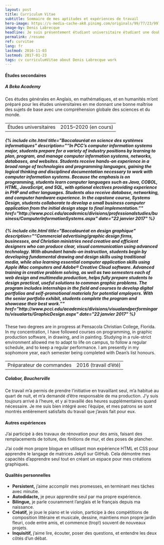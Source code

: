 ```yaml
---
layout: post
title: Curriculum Vitae
subtitle: Sommaire de mes aptitudes et expériences de travail
hero-image: https://s-media-cache-ak0.pinimg.com/originals/99/77/23/997723ea27660b07e3b84ad6110178f0.jpg
image-by: Denis Labrecque
headline: Je suis présentement étudiant universitaire étudiant une double spécialisation en systèmes informatiques et en design graphique.
permalink: /resume
ref: curvitae
lang: fr
lastmod: 2016-11-03
lastmod: 2017-01-23
tags: cv curriculumVitae about Denis Labrecque work
---
```

<div class="resume-wrapper">
  <h4>Études secondaires</h4>
  <h5>A Beka Academy</h5>
  <p>Ces études générales en Anglais, en mathématiques, et en humanités m’ont préparé pour les études universitaires en me donnant une bonne maîtrise des sujets de base avec une compréhension globale des sciences et du monde.</p>

<h4><table><tr><td>Études universitaires</td><td>2015&ndash;2020 (en cours)</td></tr></table></h4>
<h5>{% include cite.html title="Baccalauréat en science des systèmes informatiques" description="“In PCC’s computer information systems major, students prepare for a variety of industry positions by learning to plan, program, and manage computer information systems, networks, databases, and websites. Students receive hands-on experience in a broad range of technologies and programming languages, gaining the logical thinking and disciplined documentation necessary to work with computer information systems.
Because the emphasis is on programming, students learn computer languages such as Java, COBOL, HTML, JavaScript, and SQL, with optional electives providing experience in PHP and other languages. Students also receive database, networking, and computer hardware experience. In the capstone course, Systems Design, students collaborate to develop a small business computer application from the initial design stage to final implementation.”" href="http://www.pcci.edu/academics/divisions/professionalstudies/business/ComputerInformationSystems.aspx" date="22 janvier 2017" %}</h5>
<h5>{% include cite.html title="Baccalauréat en design graphique" description="“Commercial advertising/graphic design firms, businesses, and Christian ministries need creative and efficient designers who can produce clear, visual communication using advanced technology. With abundant hands-on instruction, students begin by developing fundamental drawing and design skills using traditional media, while also learning essential computer application skills using Apple iMac computers and Adobe® Creative Cloud software. Advanced training in creative problem solving, as well as two semesters each of web design and multimedia production, helps fully prepare students to design practical, useful solutions to common graphic problems.
The program includes internships in the field and courses to develop digital portfolios and self-promotional materials for potential employers. With the senior portfolio exhibit, students complete the program and showcase their best work.”" href="http://www.pcci.edu/academics/divisions/visualandperformingarts/visualarts/GraphicDesign.aspx" date="22 janvier 2017" %}</h5>
<p>These two degrees are in progress at Pensacola Christian College, Florida. In my concentration, I have followed courses on programming, in graphic production software, in drawing, and in painting. Studying in a rule-strict environment allowed me to adapt to life on campus, to follow a regular schedule, and to keep a regular performance. I am presently in my sophomore year, each semester being completed with Dean’s list honours.</p>
<h4><table><tr><td>Préparateur de commandes</td><td>2016 (travail d’été)</td></tr></table></h4>
<h5>Colabor, Boucherville</h5>
<p>Ce travail m’a permis de prendre l’initiative en travaillant seul, m’a habitué au quart de nuit, et m’a demandé d’être responsable de ma production. J’y suis toujours arrivé à l’heure, et y ai travaillé des heures supplémentaires quand nécessaire. Je me suis bien intégré avec l’équipe, et mes patrons se sont montrés entièrement satisfaits du travail que j’avais fait pour eux.</p>

<h4>Autres expériences</h4>
<p>J’ai participé à des travaux de rénovation pour des amis, faisant des remplacements de toiture, des finitions de mur, et des poses de plancher.</p>
<p>J’ai codé mon propre blogue en utilisant mon expérience HTML et CSS pour apprendre le langage de matrices Jekyll sur GitHub. Cela démontre mes capacités d’apprendre seul tout en créant un espace pour mes créations graphiques.</p>

<h4>Qualités personnelles</h4>
<ul>
<li><strong>Persistent,</strong> j’aime accomplir mes promesses, en terminant mes tâches avec minutie.</li>
<li><strong>Autodidacte,</strong> je peux apprendre seul par ma propre expérience.</li>
<li><strong>Bilingue,</strong> je parle couramment l’anglais et le français depuis ma naissance.</li>
<li><strong>Créatif,</strong> je joue le piano et le violon, participe à des compétitions de composition littéraire et musicale, dessine, maintiens mon propre jardin fleuri, code entre amis, et commence (trop!) souvent de nouveaux projets.</li>
<li><strong>Inquisitif,</strong> j’aime lire, écouter, poser des questions, et entendre les deux côtés d’un débat.</li>
</ul>
</div>
